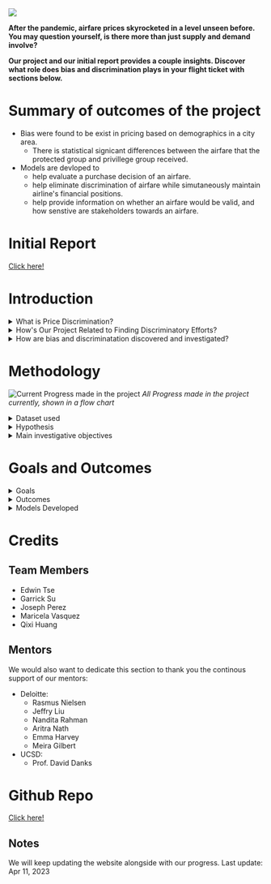 <img src="https://blog.asaptickets.com/wp-content/uploads/2018/09/Consolidated-airfares.png">

**After the pandemic, airfare prices skyrocketed in a level unseen before. You may question yourself, is there more than just supply and demand involve?** 

**Our project and our initial report provides a couple insights. Discover what role does bias and discrimination plays in your flight ticket with sections below.**

# Summary of outcomes of the project
* Bias were found to be exist in pricing based on demographics in a city area. 
    * There is statistical signicant differences between the airfare that the protected group and privillege group received.
* Models are devloped to 
    * help evaluate a purchase decision of an airfare.
    * help eliminate discrimination of airfare while simutaneously maintain airline's financial positions.
    * help provide information on whether an airfare would be valid, and how senstive are stakeholders towards an airfare.

# Initial Report
[Click here!](http://ptse8204.github.io/flightpricebias/DSC180B_Report.pdf)


# Introduction
<details close>
    <summary> What is Price Discrimination?</summary>
Price discrimination is the practice of setting significantly different prices for different groups of people for the same or similar commodity. This is specifically known as third-degree price discrimination. As a result, this can often lead to optimized profits for the seller, with a subset of buyers left paying higher prices. In the airline industry, there are several features associated with distance and the airports themselves that can affect the fare price as well as external forces such as market concentration and competitors. In turn, the **local demographics** of airport metro areas are features we hypothesize may distinguish significant pricing discrimination between majority and minority populations in airfare prices when comparing similarly comparable flights. Our goal is to identify potential factors in the dataset that may be causing biases in model implementations, mitigating these biases and ultimately developing fairer machine learning models for fairer airfare pricing.
</details>

<details close>
<summary>How's Our Project Related to Finding Discriminatory Efforts?</summary>
This website showcase our investigation on how airline price discriminate on certain proctected groups/features, "protected groups" refer to groups of individuals who are considered to be historically disadvantaged or marginalized based on certain characteristics, such as race, gender, age, or ethnicity. These characteristics are often associated with systemic inequalities and discrimination in various aspects of society, including employment, education, healthcare, and criminal justice.



including but not limit to:
* Race
<img src="https://penntoday.upenn.edu/sites/default/files/2021-06/iStock-1202344480.jpg" width="400" height="400">
<br>
Race: In our case, it would be the proportion of White Vs. Non White population in the local airport metro area.


* Income
<img src="https://cdn.mos.cms.futurecdn.net/Xv3k77UcipignuVPtHsC43.jpg" width="400" height="400">
<br>
Income: In our case, it would be a categorical variable that determine the income of the local airport metro area (Low Vs. High). Low income is defined to be whether the median of the local income is less than or equal to the 25th quantile threshold found from a distribution of median incomes across all metro areas. And high income is defined to be whether the median of the local income is larger than or equal to the 75th quantile threshold found from a distribution of median incomes across all metro areas.
</details>

<details close>
    <summary> How are bias and discriminatation discovered and investigated?</summary>
Our bias analysis and mitigation will be conducted with support of the <a href="https://github.com/Trusted-AI/AIF360">AI Fairness 360 (AIF360)</a> toolkit. In turn, we aim to develop a model that balances both accuracies as well as fairness between our classes.

We understand that airfare pricing is a business decision that was driven by revenues. However, by investigating such factors, it may also drives airline's bottom line as the result could be useful for more attractive pricing for passengers.
</details>

# Methodology
![Current Progress made in the project](https://user-images.githubusercontent.com/88422737/225416617-1dcfe519-b07f-40b7-ab08-0986cf57910d.png)
*All Progress made in the project currently, shown in a flow chart*

<details close>
    <summary> Dataset used</summary>
    
**[Click here for the dataset page](https://ptse8204.github.io/flightpricebias/eda/#datasets-used)**

We mainly use airline ticket and pricing data from the **Airline Origin and Destination Survey (DB1B)**. We decide to use such a dataset instead of web-scraping because the data point in the dataset represents the final/actual fare that customers pay for. The DB1B database is maintained by the United States Department of Transportation Bureau of Transportation Statistics. The <a href="https://www.transtats.bts.gov/tables.asp?QO_VQ=EFI&QO_anzr=Nv4yv0r">DB1B datasets</a> has data from 1993 to the 2nd Quarter of 2022, however, due to the constrain of our environment capabilities, we are only using the data **from 2018 to the most recent available record** in our project. 

While the DB1B database does not include demographics such as race, age, or income, for our purposes, we are instead using <a href="https://www.census.gov/data.html">**U.S. Census data**</a> in order to get feature variables that describe the local populations of the origin airport metropolitan area and the destination airport metro area. By merging these two datasets, we are able to investigate the relationship between local population demographics and airline ticket prices.
</details>

<details close>
    <summary> Hypothesis</summary>
There is a significant difference between flight fares for privileged and unprivileged classes. (classes determined by race (white and non-white), and income (high and low) of the local airport metro area population).
</details>

<details close>
    <summary> Main investigative objectives </summary>
    
We aim our investigation (mainly) in 2 directions:
* Investigate whether there is a price discrepancy in protected groups on an existing dataset
* Feed the data onto our custom build models, and see whether the model would generate results that showcase strong bias: especially models that are extremely accurate, and have a hard time correctly identifying areas that have a strong influence on protected groups.

</details>
    
# Goals and Outcomes
<details close>
    <summary> Goals </summary>
    
* Identify potential bias, if any, through EDA and model development process.
* Using the <a href="https://github.com/Trusted-AI/AIF360">AIF360</a> toolkit, compare results for models with and without bias mitigation. Identify feature importance and improvement areas for future models
* Using various accuracy measurements and bias mitigation techniques, Create and evaluate a model that is both accurate and unbiased. 
* Since we are using airfare data from 2016 to 2022, we also want to discover if there is any trend shift in airfare pre-pandemic and post-pandemic. And whether such a trend shift correlates with any changes in model fairness.
    
</details>
    
<details close>
    <summary> Outcomes </summary>
    
**(Click here for the models page)[https://ptse8204.github.io/flightpricebias/models]**
    
* Biases found in both protected groups and privillege groups with statistical significance. 
* An thorough understanding of current problems in flight ticket price setting applications.   
* An unbiased model for estimating the fair price that customers should pay. 
    * Price Sensitivity Model
* An indicator allows consumers to know whether they are price discriminated against and whether they are paying the fair price. 
    * High Fare Indicator Model

</details>
<details close>
<summary> Models Developed </summary>
    
**[Click here for the models page](https://ptse8204.github.io/flightpricebias/models)**
* High Fare Indicator Model
* Price Sensitivity Model
* FareClass Classifying Model
    
</details>

# Credits
## Team Members
* Edwin Tse
* Garrick Su
* Joseph Perez
* Maricela Vasquez
* Qixi Huang


## Mentors
We would also want to dedicate this section to thank you the continous support of our mentors:

* Deloitte: 
    * Rasmus Nielsen
    * Jeffry Liu
    * Nandita Rahman
    * Aritra Nath
    * Emma Harvey
    * Meira Gilbert
* UCSD: 
    * Prof. David Danks

# Github Repo
[Click here!](https://github.com/ptse8204/airlinedatabias)

## Notes
We will keep updating the website alongside with our progress.
Last update: Apr 11, 2023

